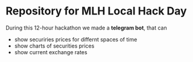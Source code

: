 # Repository for MLH Local Hack Day
During this 12-hour hackathon we made a **telegram bot**, that can
- show securiries prices for differnt spaces of time
- show charts of securities prices
- show current exchange rates
